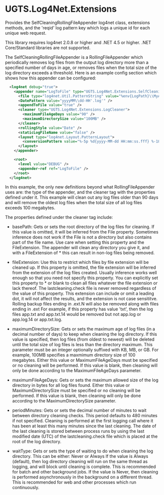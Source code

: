 # UGTS.Log4Net.Extensions
Provides the SelfCleaningRollingFileAppender log4net class, extensions methods, and the 'reqid' log pattern key which logs a unique id for each unique web request.

This library requires log4net 2.0.8 or higher and .NET 4.5 or higher.  .NET Core/Standard libraries are not supported.

The SelfCleaningRollingFileAppender is a RollingFileAppender which periodically removes log files from the output log directory more than a specified number of days in age, or removes files when the total size of the log directory exceeds a threshold.  Here is an example config section which shows how this appender can be configured:

```xml
  <log4net debug="true">
    <appender name="LogToFile" type="UGTS.Log4Net.Extensions.SelfCleaningRollingFileAppender, UGTS.Log4Net.Extensions">
      <file type="log4net.Util.PatternString" value="%env{LogPath}\\MyApp\\" />
      <DatePattern value="yyyyMM\\dd-HH'.log'" />
      <appendToFile value="true" />
      <cleaner type="UGTS.Log4Net.Extensions.LogCleaner">
        <maximumFileAgeDays value="90" />
        <maximumDirectorySize value="100MB" />
      </cleaner>
      <rollingStyle value="Date" />
      <staticLogFileName value="false" />
      <layout type="log4net.Layout.PatternLayout">
        <conversionPattern value="%-5p %d{yyyy-MM-dd HH:mm:ss.fff} %-18.18c{1} - %m%n" />
      </layout>
    </appender>

    <root>
      <level value="DEBUG" />
      <appender-ref ref="LogToFile" />
    </root>
  </log4net>
```
  
In this example, the only new definitions beyond what RollingFileAppender uses are: the type of the appender, and the cleaner tag with the properties defined under it.  This example will clean out any log files older than 90 days and will remove the oldest log files when the total size of all log files exceeds 100 megabytes.

The properties defined under the cleaner tag include:

- basePath:
        Gets or sets the root directory of the log files for cleaning.
        If this value is omitted, it will be inferred from the File property.
        Sometimes inference does not work if the File is not a directory but also contains part of the file name.
        Use care when setting this property and the FileExtension.  The appender will clean any directory you give it, and with a FileExtension of * this can 
        result in non-log files being removed.

- fileExtension:
        Use this to restrict which files by file extension will be cleaned up.
        If this property is omitted, the file extension will be inferred from the extension of the log files created.  Usually inference works well enough so that you need not specify this property.
        You can explicitly set this property to * or blank to clean all files whatever the file extension or lack thereof.
        The lastcleaning.check file is never removed regardless of the value of this property.
        This extension can include or omit a leading dot, it will not affect the results, and the extension is not case sensititve.
        Rolling backup files ending in .ext.N will also be removed along with files ending in .ext
        For example, if this property has value 'txt', then the log files app.txt and app.txt.14 would be removed but not app.log or app.log.14 or app.txt.log.

- maximumDirectorySize: 
        Gets or sets the maximum age of log files (in a decimal number of days) to keep when cleaning the log directory.
        If this value is specified, then log files (from oldest to newest) will be deleted until the total size
        of log files is less than the directory maximum.  This parameter must be an integer optionally suffixed 
        with KB, MB, or GB.  For example, 100MB specifies a maxmimum directory size of 100 megabytes.
        Either this value or MaximumFileAgeDays must be specified or no cleaning will be performed.
        If this value is blank, then cleaning will only be done according to the MaximumFileAgeDays parameter.

- maximumFileAgeDays:
        Gets or sets the maximum allowed size of the log directory in bytes for all log files found.
        Either this value or MaximumDirectorySize must be specified or no cleaning will be performed.
        If this value is blank, then cleaning will only be done according to the MaximumDirectorySize parameter.

- periodMinutes:
        Gets or sets the decimal number of minutes to wait between directory cleaning checks.
        This period defaults to 480 minutes if not specified.  Cleaning is performed at the first logging call where it has
        been at least this many minutes since the last cleaning.  The date of the last cleaning is stored between process runs
        by using the last modified date (UTC) of the lastcleaning.check file which is placed at the root of the log directory.
        
- waitType:
        Gets or sets the type of waiting to do when cleaning the log directory.
        This can be either: Never or Always
        If the value is Always (default), then log directory cleaning will run on the same thread as logging, and will block until cleaning is complete.  This is recommended for batch and other background jobs.
        If the value is Never, then cleaning is performed asynchronously in the background on a different thread.  This is recommended for web and other processes which run continuously.

  


